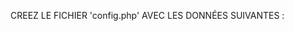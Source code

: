 CREEZ LE FICHIER 'config.php' AVEC LES DONNÉES SUIVANTES :

<?php
$databaseDialect = "";

$databaseHostName = "";

$databaseName = "t_and_s";

$databaseUsername ="";

$databasePassword = "";